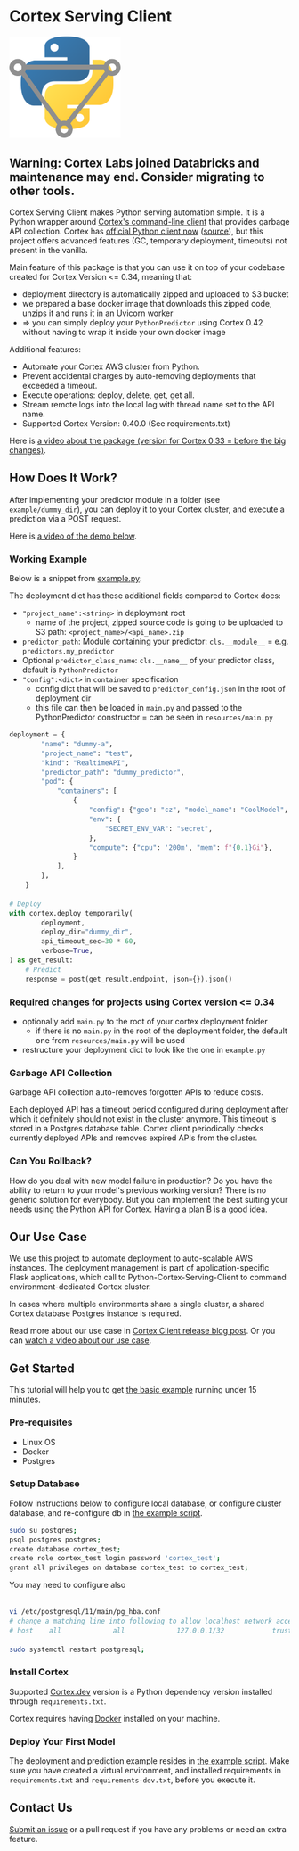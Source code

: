 # Cortex Serving Client

<img src="https://raw.githubusercontent.com/glami/cortex-serving-client/master/cortex-serving-client-logo-2.svg" alt="Cortex Serving Client" style="max-width: 200px">


## Warning: Cortex Labs joined Databricks and maintenance may end. Consider migrating to other tools.  

Cortex Serving Client makes Python serving automation simple.
It is a Python wrapper around [Cortex's command-line client](https://cortex.dev) that provides garbage API collection.
Cortex has [official Python client now](https://pypi.org/project/cortex/) ([source](https://github.com/cortexlabs/cortex/blob/e22985f8516fe8db930aaecd05269da99d5e7a93/pkg/cortex/client/cortex/client.py)), but this project offers advanced features (GC, temporary deployment, timeouts) not present in the vanilla.

Main feature of this package is that you can use it on top of your codebase created for Cortex Version <= 0.34, meaning that:
 - deployment directory is automatically zipped and uploaded to S3 bucket
 - we prepared a base docker image that downloads this zipped code, unzips it and runs it in an Uvicorn worker
 - => you can simply deploy your `PythonPredictor` using Cortex 0.42 without having to wrap it inside your own docker image 

Additional features:
 - Automate your Cortex AWS cluster from Python.
 - Prevent accidental charges by auto-removing deployments that exceeded a timeout.
 - Execute operations: deploy, delete, get, get all.
 - Stream remote logs into the local log with thread name set to the API name.
 - Supported Cortex Version: 0.40.0 (See requirements.txt)

Here is [a video about the package (version for Cortex 0.33 = before the big changes)](https://youtu.be/aU95dBAspr0?t=510).

## How Does It Work?

After implementing your predictor module in a folder (see `example/dummy_dir`),
you can deploy it to your Cortex cluster,
and execute a prediction via a POST request.

Here is [a video of the demo below](https://youtu.be/aU95dBAspr0?t=1261).

### Working Example
Below is a snippet from [example.py](/example/example.py):

The deployment dict has these additional fields compared to Cortex docs:
 - `"project_name":<string>` in deployment root
   - name of the project, zipped source code is going to be uploaded to S3 path: `<project_name>/<api_name>.zip`
 - `predictor_path`: Module containing your predictor: `cls.__module__` = e.g. `predictors.my_predictor`
 - Optional `predictor_class_name`: `cls.__name__` of your predictor class, default is `PythonPredictor`
 - `"config":<dict>` in `container` specification
   - config dict that will be saved to `predictor_config.json` in the root of deployment dir
   - this file can then be loaded in `main.py` and passed to the PythonPredictor constructor = can be seen in `resources/main.py`


```python
deployment = {
        "name": "dummy-a",
        "project_name": "test",
        "kind": "RealtimeAPI",
        "predictor_path": "dummy_predictor",
        "pod": {
            "containers": [
                {
                    "config": {"geo": "cz", "model_name": "CoolModel", "version": "000000-000000"},
                    "env": {
                        "SECRET_ENV_VAR": "secret",
                    },
                    "compute": {"cpu": '200m', "mem": f"{0.1}Gi"},
                }
            ],
        },
    }

# Deploy
with cortex.deploy_temporarily(
        deployment,
        deploy_dir="dummy_dir",
        api_timeout_sec=30 * 60,
        verbose=True,
) as get_result:
    # Predict
    response = post(get_result.endpoint, json={}).json()
```

### Required changes for projects using Cortex version <= 0.34
 - optionally add `main.py` to the root of your cortex deployment folder
   - if there is no `main.py` in the root of the deployment folder, the default one from `resources/main.py` will be used
 - restructure your deployment dict to look like the one in `example.py`

### Garbage API Collection
Garbage API collection auto-removes forgotten APIs to reduce costs.

Each deployed API has a timeout period configured during deployment after which it definitely should not exist in the cluster anymore.
This timeout is stored in a Postgres database table.
Cortex client periodically checks currently deployed APIs and removes expired APIs from the cluster.

### Can You Rollback?
How do you deal with new model failure in production?
Do you have the ability to return to your model's previous working version?
There is no generic solution for everybody.
But you can implement the best suiting your needs using the Python API for Cortex.
Having a plan B is a good idea.

## Our Use Case
We use this project to automate deployment to auto-scalable AWS instances.
The deployment management is part of application-specific Flask applications,
which call to Python-Cortex-Serving-Client to command environment-dedicated Cortex cluster.

In cases where multiple environments share a single cluster, a shared Cortex database Postgres instance is required.

Read more about our use case in [Cortex Client release blog post](https://medium.com/@aiteamglami/serve-your-ml-models-in-aws-using-python-9908a4127a13).
Or you can [watch a video about our use case](https://youtu.be/aU95dBAspr0?t=1164).

## Get Started
This tutorial will help you to get [the basic example](/example/example.py) running under 15 minutes.

### Pre-requisites
- Linux OS
- Docker
- Postgres


### Setup Database
Follow instructions below to configure local database,
or configure cluster database,
and re-configure db in [the example script](/example/example.py).

```bash
sudo su postgres;
psql postgres postgres;
create database cortex_test;
create role cortex_test login password 'cortex_test';
grant all privileges on database cortex_test to cortex_test;
```

You may need to configure also
```bash

vi /etc/postgresql/11/main/pg_hba.conf
# change a matching line into following to allow localhost network access
# host    all             all             127.0.0.1/32            trust

sudo systemctl restart postgresql;
```

### Install Cortex
Supported [Cortex.dev](https://cortex.dev) version is a Python dependency version installed through `requirements.txt`.

Cortex requires having [Docker](https://docs.docker.com/get-docker/) installed on your machine.

### Deploy Your First Model

The deployment and prediction example resides in [the example script](/example/example.py).
Make sure you have created a virtual environment, and installed requirements in `requirements.txt` and `requirements-dev.txt`,
before you execute it.

## Contact Us
[Submit an issue](https://github.com/glami/cortex-serving-client/issues) or a pull request if you have any problems or need an extra feature.
